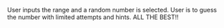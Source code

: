 User inputs the range and a random number is selected. User is to guess the number with limited attempts and hints. ALL THE BEST!!
